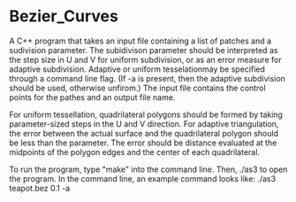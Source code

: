 Bezier_Curves
=============
A C++ program that takes an input file containing a list of patches and a sudivision parameter. 
The subidivison parameter should be interpreted as the step size in U and V for uniform subdivision, or as an error measure
for adaptive subdivision. Adaptive or uniform tesselationmay be specified through a command line flag. (If -a is present, 
then the adaptive subdivision should be used, otherwise unfirom.) The input file contains the control points
for the pathes and an output file name. 

For uniform tessellation, quadrilateral polygons should be formed by taking parameter-sized
steps in the U and V direction. For adaptive triangulation, the error between the actual surface and the quadrilateral polygon
should be less than the parameter. The error should be distance evaluated at the midpoints
of the polygon edges and the center of each quadrilateral.

To run the program, type "make" into the command line. Then, ./as3 to open the program. In the command line, an example command looks like: ./as3 teapot.bez 0.1 -a 
